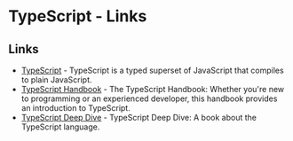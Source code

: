 # TypeScript - Links

## Links

*   [TypeScript](https://www.typescriptlang.org/) - TypeScript is a typed superset of JavaScript that compiles to plain JavaScript.
*   [TypeScript Handbook](https://www.typescriptlang.org/docs/handbook/intro.html) - The TypeScript Handbook: Whether you're new to programming or an experienced developer, this handbook provides an introduction to TypeScript.
*   [TypeScript Deep Dive](https://basarat.gitbooks.io/typescript/content/) - TypeScript Deep Dive: A book about the TypeScript language.
